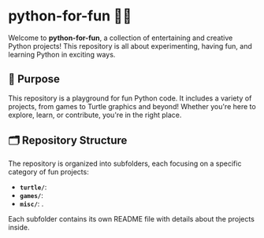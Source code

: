 # python-for-fun 🎉🐍

Welcome to **python-for-fun**, a collection of entertaining and creative Python projects! This repository is all about experimenting, having fun, and learning Python in exciting ways.

## 🌟 Purpose
This repository is a playground for fun Python code. It includes a variety of projects, from games to Turtle graphics and beyond! Whether you're here to explore, learn, or contribute, you're in the right place.

## 🗂️ Repository Structure
The repository is organized into subfolders, each focusing on a specific category of fun projects:

- **`turtle/`**:
- **`games/`**: 
- **`misc/`**: .

Each subfolder contains its own README file with details about the projects inside.

